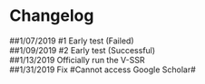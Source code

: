 # Changelog
##1/07/2019    #1 Early test (Failed)  
##1/09/2019    #2 Early test (Successful)  
##1/13/2019    Officially run the V-SSR  
##1/31/2019    Fix #Cannot access Google Scholar#  
